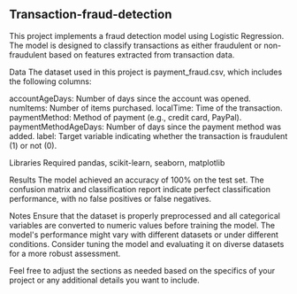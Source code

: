 <h2>Transaction-fraud-detection</h2>

This project implements a fraud detection model using Logistic Regression. The model is designed to classify transactions as either fraudulent or non-fraudulent based on features extracted from transaction data.

Data
The dataset used in this project is payment_fraud.csv, which includes the following columns:

accountAgeDays: Number of days since the account was opened.
numItems: Number of items purchased.
localTime: Time of the transaction.
paymentMethod: Method of payment (e.g., credit card, PayPal).
paymentMethodAgeDays: Number of days since the payment method was added.
label: Target variable indicating whether the transaction is fraudulent (1) or not (0).

Libraries Required
pandas, scikit-learn, seaborn, matplotlib

Results
The model achieved an accuracy of 100% on the test set. The confusion matrix and classification report indicate perfect classification performance, with no false positives or false negatives.

Notes
Ensure that the dataset is properly preprocessed and all categorical variables are converted to numeric values before training the model.
The model's performance might vary with different datasets or under different conditions. Consider tuning the model and evaluating it on diverse datasets for a more robust assessment.

Feel free to adjust the sections as needed based on the specifics of your project or any additional details you want to include.

